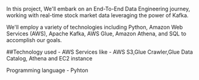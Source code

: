 In this project, We'll embark on an End-To-End Data Engineering journey, working with real-time stock market data leveraging the power of Kafka.

We'll employ a variety of technologies including Python, Amazon Web Services (AWS), Apache Kafka, AWS Glue, Amazon Athena, and SQL to accomplish our goals.

##Technology used - 
AWS Services like - AWS S3,Glue Crawler,Glue Data Catalog, Athena and EC2 instance

Programming language - Pyhton

